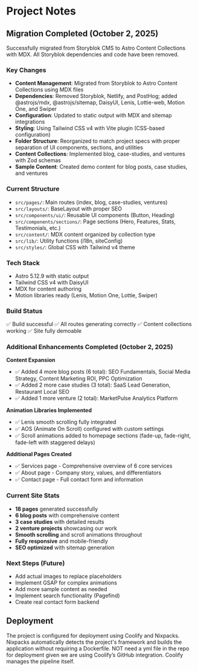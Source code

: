 # Project Notes

## Migration Completed (October 2, 2025)

Successfully migrated from Storyblok CMS to Astro Content Collections with MDX. All Storyblok dependencies and code have been removed.

### Key Changes

- **Content Management**: Migrated from Storyblok to Astro Content Collections using MDX files
- **Dependencies**: Removed Storyblok, Netlify, and PostHog; added @astrojs/mdx, @astrojs/sitemap, DaisyUI, Lenis, Lottie-web, Motion One, and Swiper
- **Configuration**: Updated to static output with MDX and sitemap integrations
- **Styling**: Using Tailwind CSS v4 with Vite plugin (CSS-based configuration)
- **Folder Structure**: Reorganized to match project specs with proper separation of UI components, sections, and utilities
- **Content Collections**: Implemented blog, case-studies, and ventures with Zod schemas
- **Sample Content**: Created demo content for blog posts, case studies, and ventures

### Current Structure

- `src/pages/`: Main routes (index, blog, case-studies, ventures)
- `src/layouts/`: BaseLayout with proper SEO
- `src/components/ui/`: Reusable UI components (Button, Heading)
- `src/components/sections/`: Page sections (Hero, Features, Stats, Testimonials, etc.)
- `src/content/`: MDX content organized by collection type
- `src/lib/`: Utility functions (i18n, siteConfig)
- `src/styles/`: Global CSS with Tailwind v4 theme

### Tech Stack

- Astro 5.12.9 with static output
- Tailwind CSS v4 with DaisyUI
- MDX for content authoring
- Motion libraries ready (Lenis, Motion One, Lottie, Swiper)

### Build Status

✅ Build successful
✅ All routes generating correctly
✅ Content collections working
✅ Site fully demoable

### Additional Enhancements Completed (October 2, 2025)

**Content Expansion**
- ✅ Added 4 more blog posts (6 total): SEO Fundamentals, Social Media Strategy, Content Marketing ROI, PPC Optimization
- ✅ Added 2 more case studies (3 total): SaaS Lead Generation, Restaurant Local SEO
- ✅ Added 1 more venture (2 total): MarketPulse Analytics Platform

**Animation Libraries Implemented**
- ✅ Lenis smooth scrolling fully integrated
- ✅ AOS (Animate On Scroll) configured with custom settings
- ✅ Scroll animations added to homepage sections (fade-up, fade-right, fade-left with staggered delays)

**Additional Pages Created**
- ✅ Services page - Comprehensive overview of 6 core services
- ✅ About page - Company story, values, and differentiators
- ✅ Contact page - Full contact form and information

### Current Site Stats

- **18 pages** generated successfully
- **6 blog posts** with comprehensive content
- **3 case studies** with detailed results
- **2 venture projects** showcasing our work
- **Smooth scrolling** and scroll animations throughout
- **Fully responsive** and mobile-friendly
- **SEO optimized** with sitemap generation

### Next Steps (Future)

- Add actual images to replace placeholders
- Implement GSAP for complex animations
- Add more sample content as needed
- Implement search functionality (Pagefind)
- Create real contact form backend

## Deployment

The project is configured for deployment using Coolify and Nixpacks. Nixpacks automatically detects the project's framework and builds the application without requiring a Dockerfile. 
NOT need a yml file in the repo for deployment given we are using Coolify’s GitHub integration. Coolify manages the pipeline itself.
